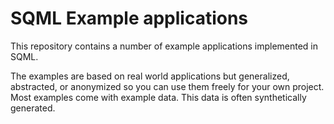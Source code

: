 # SQML Example applications

This repository contains a number of example applications implemented in SQML.

The examples are based on real world applications but generalized, abstracted, or anonymized so you can use them freely for your own project.
Most examples come with example data. This data is often synthetically generated.
